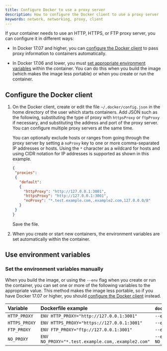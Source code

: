 ```yaml
---
title: Configure Docker to use a proxy server
description: How to configure the Docker client to use a proxy server
keywords: network, networking, proxy, client
---
```


If your container needs to use an HTTP, HTTPS, or FTP proxy server, you can
configure it in different ways:

- In Docker 17.07 and higher, you can
  [configure the Docker client](#configure-the-docker-client) to pass
  proxy information to containers automatically.

- In Docker 17.06 and lower, you must
  [set appropriate environment variables](#use-environment-variables)
  within the container. You can do this when you build the image (which makes
  the image less portable) or when you create or run the container.

## Configure the Docker client

1.  On the Docker client, create or edit the file `~/.docker/config.json` in the
    home directory of the user which starts containers. Add JSON such as the
    following, substituting the type of proxy with `httpsProxy` or `ftpProxy` if
    necessary, and substituting the address and port of the proxy server. You
    can configure multiple proxy servers at the same time.

    You can optionally exclude hosts or ranges from going through the proxy
    server by setting a `noProxy` key to one or more comma-separated IP
    addresses or hosts. Using the `*` character as a wildcard for hosts and using CIDR notation for IP addresses is supported as
    shown in this example.

    ```json
    {
     "proxies":
     {
       "default":
       {
         "httpProxy": "http://127.0.0.1:3001",
         "httpsProxy": "http://127.0.0.1:3001",
         "noProxy": "*.test.example.com,.example2.com,127.0.0.0/8"
       }
     }
    }
    ```

    Save the file.

 2. When you create or start new containers, the environment variables are
    set automatically within the container.


## Use environment variables

### Set the environment variables manually

When you build the image, or using the `--env` flag when you create or run the
container, you can set one or more of the following variables to the appropriate
value. This method makes the image less portable, so if you have Docker 17.07
or higher, you should [configure the Docker client](#configure-the-docker-client)
instead.

| Variable      | Dockerfile example                                | `docker run` Example                                |
|:--------------|:--------------------------------------------------|:----------------------------------------------------|
| `HTTP_PROXY`  | `ENV HTTP_PROXY="http://127.0.0.1:3001"`          | `--env HTTP_PROXY="http://127.0.0.1:3001"`          |
| `HTTPS_PROXY` | `ENV HTTPS_PROXY="https://127.0.0.1:3001"`        | `--env HTTPS_PROXY="https://127.0.0.1:3001"`        |
| `FTP_PROXY`   | `ENV FTP_PROXY="ftp://127.0.0.1:3001"`            | `--env FTP_PROXY="ftp://127.0.0.1:3001"`            |
| `NO_PROXY`    | `ENV NO_PROXY="*.test.example.com,.example2.com"` | `--env NO_PROXY="*.test.example.com,.example2.com"` |

